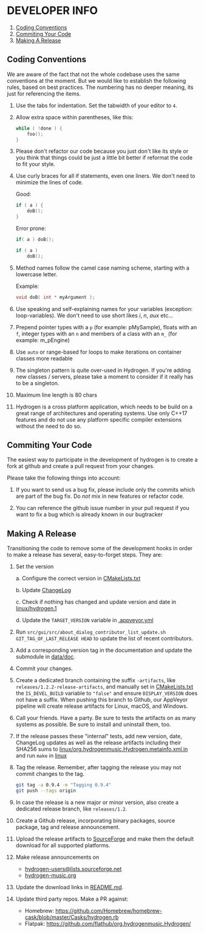 # DEVELOPER INFO

1. [Coding Conventions](#coding-conventions)
2. [Commiting Your Code](#commiting-your-code)
3. [Making A Release](#making-a-release)

## Coding Conventions

We are aware of the fact that not the whole codebase uses the same conventions at the moment.
But we would like to establish the following rules, based on best practices. The numbering has no deeper meaning,
its just for referencing the items.

1. Use the tabs for indentation. Set the tabwidth of your editor to `4`.

2. Allow extra space within parentheses, like this:

    ``` c++
    while ( !done ) {
        foo();
    }
    ```

3. Please don't refactor our code because you just don't like its style or you think that things could be
   just a little bit better if reformat the code to fit your style.

4. Use curly braces for all if statements, even one liners. We don't need to minimize the lines of code.

    Good:
    ```c++
    if ( a ) {
        doB();
    }
    ```

    Error prone:
    ```c++
    if( a ) doB();
    
    if ( a )
        doB();
    ```

5. Method names follow the camel case naming scheme, starting with a lowercase letter.

    Example:
    ```c++
    void doB( int * myArgument );
    ```

7. Use speaking and self-explaining names for your variables (exception: loop-variables). We don't need to use short
   likes _i_, _n_, _aux_ etc...

8. Prepend pointer types with a `p` (for example: pMySample), floats with an `f`, integer types with an `n` and 
   members of a class with an `m_` (for example: m_pEngine)

9. Use `auto` or range-based for loops to make iterations on container classes more readable

10. The singleton pattern is quite over-used in Hydrogen. If you're adding new classes / servers, 
   please take a moment to consider if it really has to be a singleton.

11. Maximum line length is 80 chars

12. Hydrogen is a cross platform application, which needs to be build on a great range of architectures and operating systems.
    Use only C++17 features and do not use any platform specific compiler extensions without the need to do so.

## Commiting Your Code

The easiest way to participate in the development of hydrogen is to create a fork at github and create a pull request
from your changes.

Please take the following things into account:

1. If you want to send us a bug fix, please include only the commits which are part of the bug fix. Do *not* mix in new
features or refactor code.

2. You can reference the github issue number in your pull request if you want to fix a bug which is already known in our bugtracker


## Making A Release

Transitioning the code to remove some of the development hooks in
order to make a release has several, easy-to-forget steps.  They are:

  1. Set the version

     a. Configure the correct version in [CMakeLists.txt](CMakeLists.txt)

     b. Update [ChangeLog](ChangeLog)

     c. Check if nothing has changed and update version and date in
        [linux/hydrogen.1](linux/hydrogen.1)

     d. Update the `TARGET_VERSION` variable in [.appveyor.yml](.appveyor.yml)

  2. Run `src/gui/src/about_dialog_contributor_list_update.sh
     GIT_TAG_OF_LAST_RELEASE HEAD` to update the list of recent
     contributors.

  3. Add a corresponding version tag in the documentation and update
     the submodule in [data/doc](data/doc).

  4. Commit your changes.

  5. Create a dedicated branch containing the suffix `-artifacts`,
     like `releases/1.2.2-release-artifacts`, and manually set in
     [CMakeLists.txt](CMakeLists.txt) the `IS_DEVEL_BUILD` variable to
     `"false"` and
     ensure `DISPLAY_VERSION` does not have a suffix. When pushing
     this branch to Github, our AppVeyor pipeline will create release
     artifacts for Linux, macOS, and Windows.

  7. Call your friends.  Have a party.  Be sure to tests the artifacts
     on as many systems as possible.  Be sure to install and uninstall
     them, too.

  8. If the release passes these "internal" tests, add new version,
     date, ChangeLog updates as well as the release artifacts including
     their SHA256 sums to [linux/org.hydrogenmusic.Hydrogen.metainfo.xml.in](linux/org.hydrogenmusic.Hydrogen.metainfo.xml.in)
     and run `make` in [linux](linux)

  10. Tag the release.  Remember, after tagging the release you may not
     commit changes to the tag.

      ```bash
      git tag -a 0.9.4 -m "Tagging 0.9.4"
      git push --tags origin
      ```

  11. In case the release is a new major or minor version, also create
     a dedicated release branch, like `releases/1.2`.

  12. Create a Github release, incorporating binary packages, source
      package, tag and release announcement.

  13. Upload the release artifacts to
      [SourceForge](https://sourceforge.net/projects/hydrogen/files/Hydrogen/)
      and make them the default download for all supported platforms.

  14. Make release announcements on
      - hydrogen-users@lists.sourceforge.net
      - [hydrogen-music.org](https://github.com/hydrogen-music/hydrogen-music)

  15. Update the download links in [README.md](README.md).

  16. Update third party repos. Make a PR against:
      - Homebrew: https://github.com/Homebrew/homebrew-cask/blob/master/Casks/hydrogen.rb
      - Flatpak: https://github.com/flathub/org.hydrogenmusic.Hydrogen/
